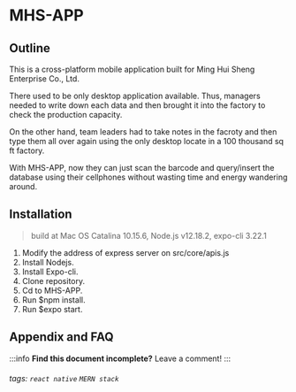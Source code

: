 MHS-APP
===

## Outline

This is a cross-platform mobile application built for Ming Hui Sheng Enterprise Co., Ltd. 

There used to be only desktop application available. Thus, managers needed to write down each data and then brought it into the factory to check the production capacity.

On the other hand, team leaders had to take notes in the facroty and then type them all over again using the only desktop locate in a 100 thousand sq ft factory. 

With MHS-APP, now they can just scan the barcode and query/insert the database using their cellphones without wasting time and energy wandering around.

## Installation

> build at Mac OS Catalina 10.15.6, Node.js v12.18.2, expo-cli 3.22.1

1. Modify the address of express server on src/core/apis.js
2. Install Nodejs.
3. Install Expo-cli.
4. Clone repository.
5. Cd to MHS-APP.
6. Run $npm install.
7. Run $expo start.

## Appendix and FAQ

:::info
**Find this document incomplete?** Leave a comment!
:::

###### tags: `react native` `MERN stack`